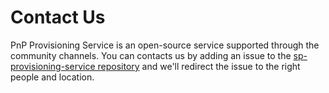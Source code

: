 # Contact Us

PnP Provisioning Service is an open-source service supported through the community channels. You can contacts us by adding an issue to the [sp-provisioning-service repository](https://github.com/SharePoint/sp-provisioning-service/issues) and we'll redirect the issue to the right people and location.
